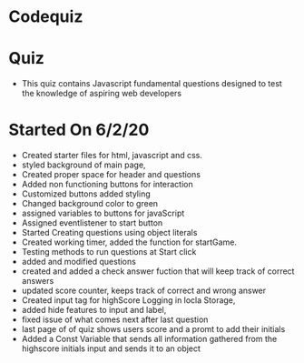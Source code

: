 # Codequiz

# Quiz
- This quiz contains Javascript fundamental questions designed to test the knowledge of aspiring web developers

# Started On 6/2/20
- Created starter files for html, javascript and css.
- styled background of main page,
- Created proper space for header and questions
- Added non functioning buttons for interaction
- Customized buttons added styling
- Changed background color to green
- assigned variables to buttons for javaScript
- Assigned eventlistener to start button
- Started Creating questions using object literals
- Created working timer, added the function for startGame.
- Testing methods to run questions at Start click
- added and modified questions
- created and added a check answer fuction that will keep track of correct answers
- updated score counter, keeps track of correct and wrong answer
- Created input tag for highScore Logging in locla Storage,
- added hide features to input and label,
- fixed issue of what comes next after last question
- last page of of quiz shows users score and a promt to add their initials
- Added a Const Variable that sends all information gathered from the highscore initials input and sends it to an object

